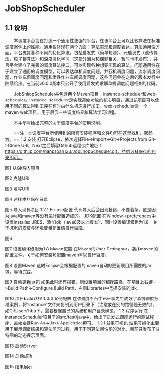 # JobShopScheduler
## 1.1 说明
&emsp;&emsp;本调度平台旨在打造一个通用性更强的平台，在该平台上可以比较算法在标准调度案例上的性能。通用性体现在两个方面：算法实现和调度表达。算法通用性方面，平台支持各种不同的优化算法，包括启发式（简单规则）、元启发式（遗传算法，粒子群算法）和深度强化学习（这部分因为和课题相关，暂时也不发布），并且平台建立了完善的调度算法接口，可以实现各种想要实现的算法。问题通用性在于建立了通用的调度模型，可以表达单机调度问题，并行机调度问题，流水调度问题，作业车间调度问题和柔性作业车间调度问题，这些问题会在之后的版本发行中陆续给出。在当前v0.0.0版本只公开了使用启发式求解单机调度问题相关的代码。

&emsp;&emsp;JobShhopScheduler共包含两个Maven项目：instance-scheduler和web-scheduler。instance-scheduler是实现调度功能的核心项目，通过该项目可以使用不同的算法得到工序在何时由什么机床进行加工。web-scheduler是一个maven web项目，用于展示一些调度结果和算法学习过程。

&emsp;&emsp;本手册将给出完整的关于调度平台的使用说明。

&emsp;&emsp;==注：本调度平台所使用到的所有安装程序和文件均可在[这里]()找到，密码为。==
1.2 安装
打开Eclipse，依次选择File->Import->Git->Projects from Git->Clone URI，Next之后填写Github远程仓库地址：https://github.com/hanbaoan123/JobShopScheduler.git，然后选择保存的目录即可。
 
图1 从Git导入项目
 
图2 克隆URI
 
图3 填写URI
 
图4 选择本地保存目录
 
图5 导入现有项目
1.2.1 Eclipse配置
代码导入后会出现报错，不要着急，这是因为java和maven等没有进行配置造成的。
JDK配置
在Window->preferences中设置installed JRES，添加jdk（java8及以上版本），同时设置编译级别为1.8。关于JDK的安装与环境变量配置请自行百度。
 
图6 
 
图7 设置编译级别为1.8
Maven配置
在Maven的User Settings中，选择maven的配置文件，关于如何安装和配置maven可以自行百度。
 
图8 设置Maven
这时Eclipse会根据配置的maven自动的更新项目所需要的jar包，等待完成。
 
图9 自动更新jar包
如果此时还有报错，则设置项目的编译路径，在项目上右键->Build Path->Configure Build Path，右侧Libraries中选择安装的jdk。
 
图10 项目build路径
1.2.2 案例配置
在该调度平台中已经事先生成好了单机调度标准案例，将“instance”文件夹复制到用户目录下（注意放在别的路径是无效的），如C:\Users\hba下，需要根据自己的系统和用户目录确定。
1.3 程序运行
在instanceScheduler项目下的src/test/java中，给出了启发式调度运行的测试程序，直接右键Run As->Java Application即可。
1.3.1 结果可视化
结果可视化主要用于展示调度结果和算法学习过程，用于不同算法间性能的对比，目前只发布了甘特图的动态展示页面。
 
图13 启动Server
 
图14 启动成功
 
图15 结果展示
